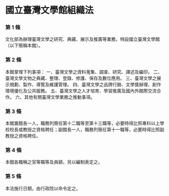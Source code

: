 # 國立臺灣文學館組織法

### 第 1 條

文化部為辦理臺灣文學之研究、典藏、展示及推廣等業務，特設國立臺灣文學館（以下簡稱本館）。

### 第 2 條

本館掌理下列事項：
一、臺灣文學之資料蒐集、調查、研究、譯述及編印。
二、臺灣文學文物之典藏、整理、登錄、修護、保存及數位應用。
三、臺灣文學之展示規劃、製作、導覽及維護管理。
四、臺灣文學之品牌行銷、文學獎辦理、創作環境優化及公共服務。
五、臺灣文學之人才培育、學習推廣及國內外館際交流合作。
六、其他有關臺灣文學業務之推動事項。

### 第 3 條

本館置館長一人，職務列簡任第十二職等至第十三職等，必要時得比照專科以上學校校長或教授之資格聘任；副館長一人，職務列簡任第十一職等，必要時得比照副教授之資格聘任。

### 第 4 條

本館各職稱之官等職等及員額，另以編制表定之。

### 第 5 條

本法施行日期，由行政院以命令定之。
